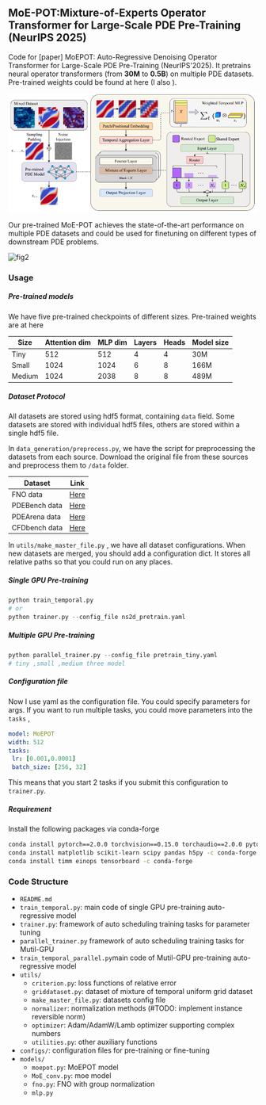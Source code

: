 ## MoE-POT:Mixture-of-Experts Operator Transformer for Large-Scale PDE Pre-Training (NeurIPS 2025)

Code for [paper] MoEPOT: Auto-Regressive Denoising Operator Transformer for Large-Scale PDE Pre-Training (NeurIPS'2025). It pretrains neural operator transformers (from **30M** to **0.5B**)  on multiple PDE datasets. Pre-trained weights could be found at here (I also ).

![fig1](/resources/MoE-POT.png)

Our pre-trained MoE-POT achieves the state-of-the-art performance on multiple PDE datasets and could be used for finetuning on different types of downstream PDE problems.

![fig2](/resources/MoE-POT_results.jpg)

### Usage 

##### Pre-trained models

We have five pre-trained checkpoints of different sizes. Pre-trained weights are at here

| Size   | Attention dim | MLP dim | Layers | Heads | Model size |
| ------ | ------------- | ------- | ------ | ----- | ---------- |
| Tiny   | 512           | 512     | 4      | 4     | 30M        |
| Small  | 1024          | 1024    | 6      | 8     | 166M       |
| Medium | 1024          | 2038    | 8      | 8     | 489M       |


##### Dataset Protocol

All datasets are stored using hdf5 format, containing  `data`  field. Some datasets are stored with individual hdf5 files, others are stored within a single hdf5 file.

In `data_generation/preprocess.py`,  we have the script for preprocessing the datasets from each source. Download the original file from these sources and preprocess them to `/data` folder.

| Dataset       | Link                                                         |
| ------------- | ------------------------------------------------------------ |
| FNO data      | [Here](https://drive.google.com/drive/folders/1UnbQh2WWc6knEHbLn-ZaXrKUZhp7pjt-) |
| PDEBench data | [Here](https://darus.uni-stuttgart.de/dataset.xhtml?persistentId=doi:10.18419/darus-2986) |
| PDEArena data | [Here](https://microsoft.github.io/pdearena/datadownload/)   |
| CFDbench data | [Here](https://cloud.tsinghua.edu.cn/d/435413b55dea434297d1/) |

In `utils/make_master_file.py` , we have all dataset configurations. When new datasets are merged, you should add a configuration dict. It stores all relative paths so that you could run on any places. 

##### Single GPU Pre-training

```python
python train_temporal.py
# or
python trainer.py --config_file ns2d_pretrain.yaml
```

##### Multiple GPU Pre-training

```python
python parallel_trainer.py --config_file pretrain_tiny.yaml
# tiny ,small ,medium three model
```

##### Configuration file

Now I use yaml as the configuration file. You could specify parameters for args. If you want to run multiple tasks, you could move parameters into the `tasks` ,

```yaml
model: MoEPOT
width: 512
tasks:
 lr: [0.001,0.0001]
 batch_size: [256, 32] 
```

This means that you start 2 tasks if you submit this configuration to `trainer.py`. 

##### Requirement

Install the following packages via conda-forge

```bash
conda install pytorch==2.0.0 torchvision==0.15.0 torchaudio==2.0.0 pytorch-cuda=11.7 -c pytorch -c nvidia
conda install matplotlib scikit-learn scipy pandas h5py -c conda-forge
conda install timm einops tensorboard -c conda-forge
```

### Code Structure

- `README.md`
- `train_temporal.py`: main code of single GPU pre-training auto-regressive model 
- `trainer.py`: framework of auto scheduling training tasks for parameter tuning
- `parallel_trainer.py` framework of auto scheduling training tasks for Mutil-GPU
- `train_temporal_parallel.py`main code of Mutil-GPU pre-training auto-regressive model 
- `utils/`
  - `criterion.py`:  loss functions of relative error
  - `griddataset.py`: dataset of mixture of temporal uniform grid dataset
  - `make_master_file.py`: datasets config file
  - `normalizer`: normalization methods (#TODO: implement instance reversible norm)
  - `optimizer`: Adam/AdamW/Lamb optimizer supporting complex numbers
  - `utilities.py`: other auxiliary functions
- `configs/`: configuration files for pre-training or fine-tuning
- `models/`
  - `moepot.py`:        MoEPOT model
  - `MoE_conv.py`:      moe model
  - `fno.py`:          FNO with group normalization
  - `mlp.py`